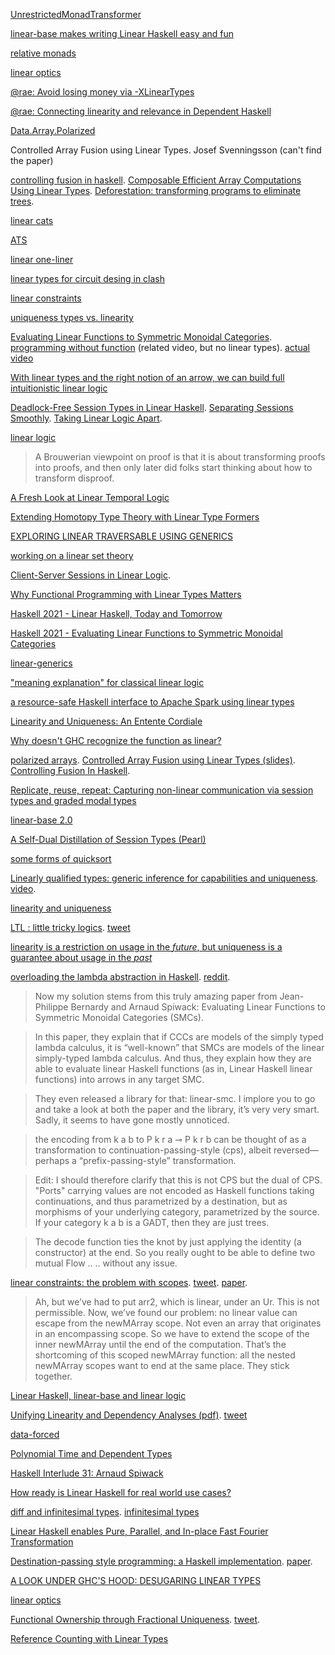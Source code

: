 [UnrestrictedMonadTransformer](https://twitter.com/sjoerd_visscher/status/1359854099651588100)

[linear-base makes writing Linear Haskell easy and fun](https://www.reddit.com/r/haskell/comments/lhheg8/tweag_linearbase_makes_writing_linear_haskell/)

[relative monads](https://www.reddit.com/r/haskell/comments/lhheg8/tweag_linearbase_makes_writing_linear_haskell/gmxvxkl/)

[linear optics](https://www.reddit.com/r/haskell/comments/lhheg8/tweag_linearbase_makes_writing_linear_haskell/gmxwfht/)

[@rae: Avoid losing money via -XLinearTypes](https://www.youtube.com/watch?v=l-h-vH8JxDE)

[@rae: Connecting linearity and relevance in Dependent Haskell](https://www.youtube.com/watch?v=zglkdlK2zR8)

[Data.Array.Polarized](http://hackage.haskell.org/package/linear-base-0.1.0/docs/Data-Array-Polarized.html)

Controlled Array Fusion using Linear Types. Josef Svenningsson (can't find the paper)

[controlling fusion in haskell](http://jyp.github.io/posts/controlled-fusion.html). [Composable Efficient Array Computations Using Linear Types](https://lopezjuan.com/project/limestone/vectorcomp.pdf). [Deforestation: transforming programs to eliminate trees](https://www.sciencedirect.com/science/article/pii/030439759090147A).

[linear cats](https://twitter.com/sjoerd_visscher/status/1360639785023377410)

[ATS](https://lobste.rs/s/eu70sb/ats_why_linear_types_are_future_systems)

[linear one-liner](https://twitter.com/sjoerd_visscher/status/1364263840150650881)

[linear types for circuit desing in clash](https://www.reddit.com/r/haskell/comments/lt3gtx/linear_types_for_circuit_design_in_haskellclash/)

[linear constraints](https://twitter.com/tweagio/status/1369985074284929025)

[uniqueness types vs. linearity](https://www.reddit.com/r/haskell/comments/m3epde/linear_constraints/gqu389i/)

[Evaluating Linear Functions to Symmetric Monoidal Categories](https://arxiv.org/abs/2103.06195). [programming without function](https://www.youtube.com/watch?v=xZmPuz9m2t0) (related video, but no linear types). [actual video](https://twitter.com/aspiwack/status/1437342308165357571)

[With linear types and the right notion of an arrow, we can build full intuitionistic linear logic](https://twitter.com/kmett/status/1376235979481116672)

[Deadlock-Free Session Types in Linear Haskell](https://arxiv.org/abs/2103.14481). [Separating Sessions Smoothly](https://arxiv.org/abs/2105.08996). [Taking Linear Logic Apart](https://arxiv.org/abs/1904.06848). 

[linear logic](https://www.reddit.com/r/haskell/comments/mgve3s/linear_logic_in_ghc_9/gsxbysh/) 

> A Brouwerian viewpoint on proof is that it is about transforming proofs into proofs, and then only later did folks start thinking about how to transform disproof.

[A Fresh Look at Linear Temporal Logic](https://www.youtube.com/watch?v=iZI4wLxemeY)

[Extending Homotopy Type Theory with Linear Type Formers](https://www.youtube.com/watch?v=sPxtdCtjSDc)

[EXPLORING LINEAR TRAVERSABLE USING GENERICS](https://www.tweag.io/blog/2021-07-08-linear-traversable/)

[working on a linear set theory](https://twitter.com/aspiwack/status/1420395091009617934)

[Client-Server Sessions in Linear Logic](https://www.youtube.com/watch?v=om3QlFls3cs&list=PLyrlk8Xaylp5ed_Yhg2oTdVhrtVohVaoa&index=2). 

[Why Functional Programming with Linear Types Matters](https://www.youtube.com/watch?v=WZ_0FSGeq2s)

[Haskell 2021 - Linear Haskell, Today and Tomorrow](https://www.youtube.com/watch?v=v7k4XkzwWao)

[Haskell 2021 - Evaluating Linear Functions to Symmetric Monoidal Categories](https://www.youtube.com/watch?v=90OJz0QE4qE)

[linear-generics](https://www.reddit.com/r/haskell/comments/q6fl5x/lineargenerics/)

["meaning explanation" for classical linear logic](https://twitter.com/evanewashington/status/1454581185976455174)

[a resource-safe Haskell interface to Apache Spark using linear types](https://twitter.com/tweagio/status/1460951649233649667)

[Linearity and Uniqueness: An Entente Cordiale](https://starsandspira.ls/docs/esop22-draft.pdf)

[Why doesn't GHC recognize the function as linear?](https://stackoverflow.com/a/70897280/1364288)

[polarized arrays](https://hackage.haskell.org/package/linear-base-0.1.0/docs/Data-Array-Polarized.html).  [Controlled Array Fusion using Linear Types (slides)](http://www.cse.chalmers.se/~josefs/talks/LinArrays.pdf). [Controlling Fusion In Haskell](http://jyp.github.io/posts/controlled-fusion.html).

[Replicate, reuse, repeat: Capturing non-linear communication via session types and graded modal types](https://twitter.com/Jose_A_Alonso/status/1503651140214435846)

[linear-base 2.0](https://github.com/tweag/linear-base/blob/master/README.md)

[A Self-Dual Distillation of Session Types (Pearl)](https://julesjacobs.com/pdf/lambdabar.pdf)

[some forms of quicksort](https://twitter.com/DiazCarrete/status/1537899021620064256)

[Linearly qualified types: generic inference for capabilities and uniqueness](https://dl.acm.org/doi/10.1145/3547626). [video](https://www.youtube.com/watch?v=c8VZp-3eQU0).

[linearity and uniqueness](https://www.reddit.com/r/haskell/comments/xptedd/comment/iq731iu/)

[LTL : little tricky logics](https://blog.brownplt.org/2022/11/05/little-tricky-logics.html). [tweet](https://twitter.com/ShriramKMurthi/status/1589117327786012672)

[linearity is a restriction on usage in the *future*, but uniqueness is a guarantee about usage in the *past*](https://functional.cafe/@daniel@types.pl/109500804388895934)

[overloading the lambda abstraction in Haskell](https://acatalepsie.fr/posts/overloading-lambda). [reddit](https://www.reddit.com/r/haskell/comments/zi9mxp/overloading_the_lambda_abstraction_in_haskell/).

> Now my solution stems from this truly amazing paper from Jean-Philippe Bernardy and Arnaud Spiwack: Evaluating Linear Functions to Symmetric Monoidal Categories (SMCs).

> In this paper, they explain that if CCCs are models of the simply typed lambda calculus, it is “well-known” that SMCs are models of the linear simply-typed lambda calculus. And thus, they explain how they are able to evaluate linear Haskell functions (as in, Linear Haskell linear functions) into arrows in any target SMC.

> They even released a library for that: linear-smc. I implore you to go and take a look at both the paper and the library, it’s very very smart. Sadly, it seems to have gone mostly unnoticed.

> the encoding from k a b to P k r a ⊸ P k r b can be thought of as a transformation to continuation-passing-style (cps), albeit reversed— perhaps a “prefix-passing-style” transformation.

> Edit: I should therefore clarify that this is not CPS but the dual of CPS. "Ports" carrying values are not encoded as Haskell functions taking continuations, and thus parametrized by a destination, but as morphisms of your underlying category, parametrized by the source. If your category k a b is a GADT, then they are just trees.

>  The decode function ties the knot by just applying the identity (a constructor) at the end. So you really ought to be able to define two mutual Flow .. .. without any issue.

[linear constraints: the problem with scopes](https://www.tweag.io/blog/2023-03-23-linear-constraints-linearly/). [tweet](https://twitter.com/aspiwack/status/1638945084430340096). [paper](https://richarde.dev/papers/2021/linear-constraints/linear-constraints.pdf).

> Ah, but we’ve had to put arr2, which is linear, under an Ur. This is not permissible. Now, we’ve found our problem: no linear value can escape from the newMArray scope. Not even an array that originates in an encompassing scope. So we have to extend the scope of the inner newMArray until the end of the computation. That’s the shortcoming of this scoped newMArray function: all the nested newMArray scopes want to end at the same place. They stick together.

[Linear Haskell, linear-base and linear logic](https://www.reddit.com/r/haskell/comments/126oqt3/linear_haskell_linearbase_and_linear_logic/)

[Unifying Linearity and Dependency Analyses (pdf)](https://arxiv.org/pdf/2304.03175.pdf). [tweet](https://twitter.com/Iceland_jack/status/1646187121756061698)

[data-forced](https://www.reddit.com/r/haskell/comments/12tkucn/presenting_dataforced_an_alternative_to_bang/)

[Polynomial Time and Dependent Types](https://hachyderm.io/@arXiv_csLO_bot@mastoxiv.page/110739361251013639)

[Haskell Interlude 31: Arnaud Spiwack](https://discourse.haskell.org/t/haskell-interlude-31-arnaud-spiwack/7154)

[How ready is Linear Haskell for real world use cases?](https://github.com/tweag/linear-base/issues/462)

[diff and infinitesimal types](https://mathstodon.xyz/@dpiponi/111393337635919821). [infinitesimal types](https://twitter.com/sjoerd_visscher/status/1723469417881682307)

[Linear Haskell enables Pure, Parallel, and In-place Fast Fourier Transformation](https://discourse.haskell.org/t/experience-report-linear-haskell-enables-pure-parallel-and-in-place-fast-fourier-transformation/8256)

[Destination-passing style programming: a Haskell implementation](https://twitter.com/Iceland_jack/status/1737630661182210217). [paper](https://t.co/TraDzKKWgv).

[A LOOK UNDER GHC'S HOOD: DESUGARING LINEAR TYPES](https://www.tweag.io/blog/2024-01-18-linear-desugaring/)

[linear optics](https://twitter.com/aspiwack/status/1750941510604886029)

[Functional Ownership through Fractional Uniqueness](https://dl.acm.org/doi/10.1145/3649848). [tweet](https://twitter.com/starsandspirals/status/1785273479140376878).

[Reference Counting with Linear Types](https://discourse.haskell.org/t/reference-counting-with-linear-types/9535)


